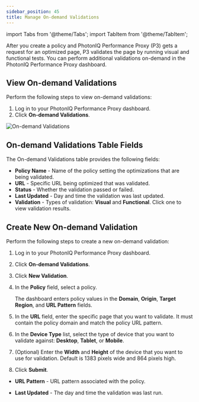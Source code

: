 ```yaml
---
sidebar_position: 45
title: Manage On-demand Validations
---
```

import Tabs from '@theme/Tabs';
import TabItem from '@theme/TabItem';

After you create a policy and PhotonIQ Performance Proxy (P3) gets a request for an optimized page, P3 validates the page by running visual and functional tests. You can perform additional validations on-demand in the PhotonIQ Performance Proxy dashboard.

## View On-demand Validations

Perform the following steps to view on-demand validations:

1. Log in to your PhotonIQ Performance Proxy dashboard.
2. Click **On-demand Validations**.

![On-demand Validations](/img/photoniq/p3/on-demand-validations.png)

## On-demand Validations Table Fields

The On-demand Validations table provides the following fields:

- **Policy Name** - Name of the policy setting the optimizations that are being validated.
- **URL** - Specific URL being optimized that was validated.
- **Status** - Whether the validation passed or failed.
- **Last Updated** - Day and time the validation was last updated.
- **Validation** - Types of validation: **Visual** and **Functional**. Click one to view validation results.

## Create New On-demand Validation

Perform the following steps to create a new on-demand validation:

1. Log in to your PhotonIQ Performance Proxy dashboard.
2. Click **On-demand Validations**.
3. Click **New Validation**.
4. In the **Policy** field, select a policy.

   The dashboard enters policy values in the **Domain**, **Origin**, **Target Region**, and **URL Pattern** fields.

5. In the **URL** field, enter the specific page that you want to validate. It must contain the policy domain and match the policy URL pattern.
6. In the **Device Type** list, select the type of device that you want to validate against: **Desktop**, **Tablet**, or **Mobile**.
7. (Optional) Enter the **Width** and **Height** of the device that you want to use for validation. Default is 1383 pixels wide and 864 pixels high.
8. Click **Submit**.


- **URL Pattern** - URL pattern associated with the policy.

- **Last Updated** - The day and time the validation was last run.